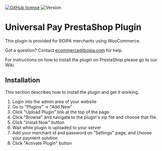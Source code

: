 [![GitHub license](https://img.shields.io/github/license/UniversalPay/prestashop_beta)](https://github.com/UniversalPay/prestashop_beta/blob/master/LICENSE)
![Version](https://img.shields.io/badge/version-1.0-informational)

# Universal Pay PrestaShop Plugin


This plugin is provided for BOIPA merchants using WooCommerce.

Got a question? Contact ecommerce@boipa.com for help.

For instructions on how to install the plugin on PrestaShop please go to our Wiki.

## Installation

This section describes how to install the plugin and get it working.

1. Login into the admin area of your website
2. Go to "Plugins" -> "Add New"
3. Click "Upload Plugin" link at the top of the page
4. Click "Browse" and navigate to the plugin's zip file and choose that file.
5. Click "Install Now" button
6. Wait while plugin is uploaded to your server
7. Add your merchant id and password on "Settings" page, and choose your payment solution
8. Click "Activate Plugin" button
